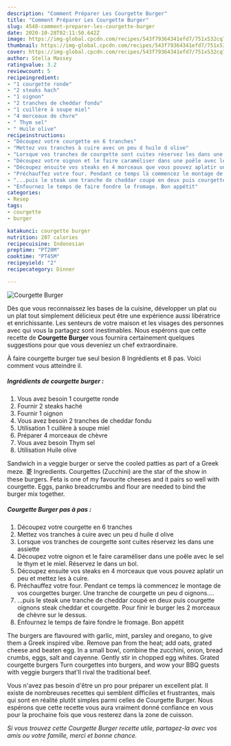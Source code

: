 ```yaml
---
description: "Comment Préparer Les Courgette Burger"
title: "Comment Préparer Les Courgette Burger"
slug: 4548-comment-preparer-les-courgette-burger
date: 2020-10-28T02:11:50.642Z
image: https://img-global.cpcdn.com/recipes/543f79364341efd7/751x532cq70/courgette-burger-photo-principale-de-la-recette.jpg
thumbnail: https://img-global.cpcdn.com/recipes/543f79364341efd7/751x532cq70/courgette-burger-photo-principale-de-la-recette.jpg
cover: https://img-global.cpcdn.com/recipes/543f79364341efd7/751x532cq70/courgette-burger-photo-principale-de-la-recette.jpg
author: Stella Massey
ratingvalue: 3.2
reviewcount: 5
recipeingredient:
- "1 courgette ronde"
- "2 steaks hach"
- "1 oignon"
- "2 tranches de cheddar fondu"
- "1 cuillère à soupe miel"
- "4 morceaux de chvre"
- " Thym sel"
- " Huile olive"
recipeinstructions:
- "Découpez votre courgette en 6 tranches"
- "Mettez vos tranches à cuire avec un peu d huile d olive"
- "Lorsque vos tranches de courgette sont cuites réservez les dans une assiette"
- "Découpez votre oignon et le faire caraméliser dans une poêle avec le sel le thym et le miel. Réservez le dans un bol."
- "Découpez ensuite vos steaks en 4 morceaux que vous pouvez aplatir un peu et mettez les à cuire."
- "Préchauffez votre four. Pendant ce temps là commencez le montage de vos courgettes burger. Une tranche de courgette un peu d oignons...."
- "...puis le steak une tranche de cheddar coupé en deux puis courgette oignons steak cheddar et courgette. Pour finir le burger les 2 morceaux de chèvre sur le dessus."
- "Enfournez le temps de faire fondre le fromage. Bon appétit"
categories:
- Resep
tags:
- courgette
- burger

katakunci: courgette burger 
nutrition: 207 calories
recipecuisine: Indonesian
preptime: "PT20M"
cooktime: "PT45M"
recipeyield: "2"
recipecategory: Dinner

---
```



![Courgette Burger](https://img-global.cpcdn.com/recipes/543f79364341efd7/751x532cq70/courgette-burger-photo-principale-de-la-recette.jpg)

Dès que vous reconnaissez les bases de la cuisine, développer un plat ou un plat tout simplement délicieux peut être une expérience aussi libératrice et enrichissante. Les senteurs de votre maison et les visages des personnes avec qui vous la partagez sont inestimables. Nous espérons que cette recette de <strong> Courgette Burger </strong> vous fournira certainement quelques suggestions pour que vous deveniez un chef extraordinaire.

<!--inarticleads1-->

À faire courgette burger tue seul besion 8 Ingrédients et 8 pas. Voici comment vous atteindre il.

##### Ingrédients de courgette burger :

1. Vous avez besoin 1 courgette ronde
1. Fournir 2 steaks haché
1. Fournir 1 oignon
1. Vous avez besoin 2 tranches de cheddar fondu
1. Utilisation 1 cuillère à soupe miel
1. Préparer 4 morceaux de chèvre
1. Vous avez besoin  Thym sel
1. Utilisation  Huile olive


Sandwich in a veggie burger or serve the cooled patties as part of a Greek meze. 菱 Ingredients. Courgettes (Zucchini) are the star of the show in these burgers. Feta is one of my favourite cheeses and it pairs so well with courgette. Eggs, panko breadcrumbs and flour are needed to bind the burger mix together. 

<!--inarticleads2-->

##### Courgette Burger pas à pas :

1. Découpez votre courgette en 6 tranches
1. Mettez vos tranches à cuire avec un peu d huile d olive
1. Lorsque vos tranches de courgette sont cuites réservez les dans une assiette
1. Découpez votre oignon et le faire caraméliser dans une poêle avec le sel le thym et le miel. Réservez le dans un bol.
1. Découpez ensuite vos steaks en 4 morceaux que vous pouvez aplatir un peu et mettez les à cuire.
1. Préchauffez votre four. Pendant ce temps là commencez le montage de vos courgettes burger. Une tranche de courgette un peu d oignons....
1. ...puis le steak une tranche de cheddar coupé en deux puis courgette oignons steak cheddar et courgette. Pour finir le burger les 2 morceaux de chèvre sur le dessus.
1. Enfournez le temps de faire fondre le fromage. Bon appétit


The burgers are flavoured with garlic, mint, parsley and oregano, to give them a Greek inspired vibe. Remove pan from the heat; add oats, grated cheese and beaten egg. In a small bowl, combine the zucchini, onion, bread crumbs, eggs, salt and cayenne. Gently stir in chopped egg whites. Grated courgette burgers Turn courgettes into burgers, and wow your BBQ guests with veggie burgers that&#39;ll rival the traditional beef. 

<!--inarticleads1-->

<p>
Vous n'avez pas besoin d'être un pro pour préparer un excellent plat. Il existe de nombreuses recettes qui semblent difficiles et frustrantes, mais qui sont en réalité plutôt simples parmi celles de Courgette Burger. Nous espérons que cette recette vous aura vraiment donné confiance en vous pour la prochaine fois que vous resterez dans la zone de cuisson.
</p>

<p>
<i>Si vous trouvez cette Courgette Burger recette utile, partagez-la avec vos amis ou votre famille, merci et bonne chance.</i>
</p>

